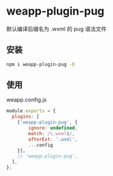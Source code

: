 # weapp-plugin-pug

默认编译后缀名为 .wxml 的 pug 语法文件

## 安装

```bash
npm i weapp-plugin-pug -D
```

## 使用
weapp.config.js

```js
module.exports = {
  plugins: [
    ['weapp-plugin-pug', {
        ignore: undefined,
        match: /\.wxml$/,
        afterExt: '.wxml',
        ...config
    }]，
    // 'weapp-plugin-pug',
  ],
};
```